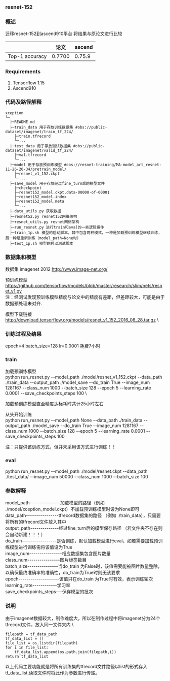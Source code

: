 ###   **resnet-152** 


###   **概述** 

迁移resnet-152到ascend910平台
将结果与原论文进行比较

 |                | 论文   | ascend |
|----------------|------|--------|
| Top-1 accuracy | 0.7700 | 0.75.9  |

###  Requirements

1. Tensorflow 1.15
2. Ascend910

###   **代码及路径解释** 



```
xception
└─ 
  ├─README.md
  ├─train_data 用于存放训练数据集 #obs://public-dataset/imagenet/train_tf_224/ 
  	├─train.tfrecord
  	└─...
  ├─test_data 用于存放测试数据集 #obs://public-dataset/imagenet/valid_tf_224/
  	├─val.tfrecord  
  	└─...
  ├─model 用于存放预训练模型 #obs://resnet-training/MA-model_art_resnet-11-26-20-34/pretrain_model/
  	├─resnet_v1_152.ckpt
  	└─...
  ├─save_model 用于存放经过fine_turn后的模型文件
  	├─checkpoint
  	├─resnet152_model.ckpt.data-00000-of-00001
  	├─resnet152_model.index
  	├─resnet152_model.meta
  	└─...
  ├─data_utils.py 获取数据
  ├─resnet52.py resnet152网络架构
  ├─resnet_utils.py resnet网络架构
  ├─run_resnet.py 进行train和eval的一些逻辑操作
  ├─train_1p.sh 模型的启动脚本，其中包含两种模式，一种是加载预训练模型继续训练，另一种是重新训练（model_path=None时）
  ├─test_1p.sh 模型的启动测试脚本
```
###   **数据集和模型** 

数据集 imagenet 2012
http://www.image-net.org/

预训练模型\
https://github.com/tensorflow/models/blob/master/research/slim/nets/resnet_v1.py \
注：经测试发现预训练模型精度与论文中的精度有差距，但差距较大，可能是由于数据预处理未对齐.

模型下载链接
http://download.tensorflow.org/models/resnet_v1_152_2016_08_28.tar.gz \



### 训练过程及结果
epoch=4
batch_size=128
lr=0.0001
耗费7小时


###   **train** 
加载预训练模型 \
python    run_resnet.py  --model_path ./model/resnet_v1_152.ckpt  --data_path  ./train_data --output_path  ./model_save  --do_train True  --image_num  1281167 --class_num  1000  --batch_size  128 --epoch  5  --learning_rate  0.0001   --save_checkpoints_steps  100 \
    

加载预训练模型直至精度达标耗时共计25小时左右


从头开始训练 \
python    run_resnet.py  --model_path None  --data_path  ./train_data --output_path  ./model_save  --do_train True  --image_num  1281167 --class_num  1000  --batch_size  128 --epoch  5  --learning_rate  0.0001   --save_checkpoints_steps  100
    

注：只提供该训练方式，但并未采用该方式进行训练！！

###  **eval** 

python    run_resnet.py  --model_path ./model/resnet.ckpt --data_path ./test_data/    --image_num  50000 --class_num  1000  --batch_size  100

###  **参数解释**  
 

 model_path---------------加载模型的路径（例如 ./model/xception_model.ckpt）不加载预训练模型时设为None即可  
 data_path----------------tfrecord数据集的路径 （例如 ./train_data），只需要将所有的tfrecord文件放入其中 \
 output_path--------------经过fine_turn后的模型保存路径 （若文件夹不存在则会自动新建！！！）\
 do_train-----------------是否训练，默认加载模型进行eval，如若需要加载预训练模型进行训练需将该值设为True\
 image_num----------------相应数据集包含图片数量\
 class_num----------------图片标签数目\
 batch_size---------------当do_train 为False时，该值需要能被图片数量整除，以确保最终准确率的准确性，do_train为True时则无该要求\
 epoch--------------------该值只在do_train 为True时有效，表示训练轮次\
 learning_rate------------学习率\
 save_checkpoints_steps---保存模型的批次

### 说明
由于imagenet数据较大，制作难度大，所以在制作过程中将imagenet分为24个tfrecord文件，放入同一文件夹内 \

	filepath = tf_data_path 
	tf_data_list = [] 
	file_list = os.listdir(filepath) 
	for i in file_list: 
		tf_data_list.append(os.path.join(filepath,i)) 
	return tf_data_list  
以上代码主要功能就是将所有训练集的tfrecord文件路径以list的形式存入tf_data_list,读取文件时将此作为参数进行传递。